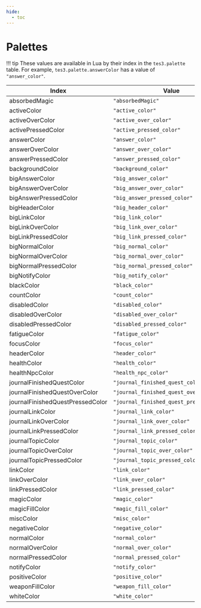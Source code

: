 ```yaml
---
hide:
  - toc
---
```


# Palettes

!!! tip
	These values are available in Lua by their index in the `tes3.palette` table. For example, `tes3.palette.answerColor` has a value of `"answer_color"`.

Index                            | Value
-------------------------------- | -------------------------
absorbedMagic                    | `"absorbedMagic"`
activeColor                      | `"active_color"`
activeOverColor                  | `"active_over_color"`
activePressedColor               | `"active_pressed_color"`
answerColor                      | `"answer_color"`
answerOverColor                  | `"answer_over_color"`
answerPressedColor               | `"answer_pressed_color"`
backgroundColor                  | `"background_color"`
bigAnswerColor                   | `"big_answer_color"`
bigAnswerOverColor               | `"big_answer_over_color"`
bigAnswerPressedColor            | `"big_answer_pressed_color"`
bigHeaderColor                   | `"big_header_color"`
bigLinkColor                     | `"big_link_color"`
bigLinkOverColor                 | `"big_link_over_color"`
bigLinkPressedColor              | `"big_link_pressed_color"`
bigNormalColor                   | `"big_normal_color"`
bigNormalOverColor               | `"big_normal_over_color"`
bigNormalPressedColor            | `"big_normal_pressed_color"`
bigNotifyColor                   | `"big_notify_color"`
blackColor                       | `"black_color"`
countColor                       | `"count_color"`
disabledColor                    | `"disabled_color"`
disabledOverColor                | `"disabled_over_color"`
disabledPressedColor             | `"disabled_pressed_color"`
fatigueColor                     | `"fatigue_color"`
focusColor                       | `"focus_color"`
headerColor                      | `"header_color"`
healthColor                      | `"health_color"`
healthNpcColor                   | `"health_npc_color"`
journalFinishedQuestColor        | `"journal_finished_quest_color"`
journalFinishedQuestOverColor    | `"journal_finished_quest_over_color"`
journalFinishedQuestPressedColor | `"journal_finished_quest_pressed_color"`
journalLinkColor                 | `"journal_link_color"`
journalLinkOverColor             | `"journal_link_over_color"`
journalLinkPressedColor          | `"journal_link_pressed_color"`
journalTopicColor                | `"journal_topic_color"`
journalTopicOverColor            | `"journal_topic_over_color"`
journalTopicPressedColor         | `"journal_topic_pressed_color"`
linkColor                        | `"link_color"`
linkOverColor                    | `"link_over_color"`
linkPressedColor                 | `"link_pressed_color"`
magicColor                       | `"magic_color"`
magicFillColor                   | `"magic_fill_color"`
miscColor                        | `"misc_color"`
negativeColor                    | `"negative_color"`
normalColor                      | `"normal_color"`
normalOverColor                  | `"normal_over_color"`
normalPressedColor               | `"normal_pressed_color"`
notifyColor                      | `"notify_color"`
positiveColor                    | `"positive_color"`
weaponFillColor                  | `"weapon_fill_color"`
whiteColor                       | `"white_color"`
